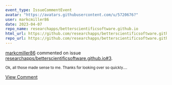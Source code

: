 ```yaml
---
event_type: IssueCommentEvent
avatar: "https://avatars.githubusercontent.com/u/5720676?"
user: markcmiller86
date: 2023-04-07
repo_name: researchapps/betterscientificsoftware.github.io
html_url: https://github.com/researchapps/betterscientificsoftware.github.io/pull/3
repo_url: https://github.com/researchapps/betterscientificsoftware.github.io
---
```


<a href='https://github.com/markcmiller86' target='_blank'>markcmiller86</a> commented on issue <a href='https://github.com/researchapps/betterscientificsoftware.github.io/pull/3' target='_blank'>researchapps/betterscientificsoftware.github.io#3</a>.

<small>Ok, all those made sense to me. Thanks for looking over so quickly....</small>

<a href='https://github.com/researchapps/betterscientificsoftware.github.io/pull/3' target='_blank'>View Comment</a>